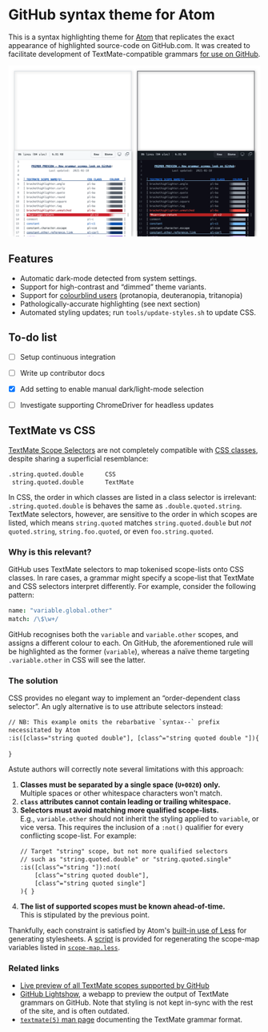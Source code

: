 <!--*-tab-width:4;indent-tabs-mode:t;fill-column:80-*-#vi:se ts=4 noet tw=80:-->
GitHub syntax theme for Atom
============================

This is a syntax highlighting theme for [Atom](https://atom.io/) that replicates
the exact appearance of highlighted source-code on GitHub.com. It was created to
facilitate development of TextMate-compatible grammars [for use on GitHub][1].

![Comparison between syntax theme and GitHub's styling (as of 2022-02-26)][2]


Features
--------
*	Automatic dark-mode detected from system settings.
*	Support for high-contrast and “dimmed” theme variants.
*	Support for [colourblind users][3] (protanopia, deuteranopia, tritanopia)
*	Pathologically-accurate highlighting (see next section)
*	Automated styling updates; run `tools/update-styles.sh` to update CSS.

To-do list
----------
*	[ ] Setup continuous integration
*	[ ] Write up contributor docs
*	[x] Add setting to enable manual dark/light-mode selection
*	[ ] Investigate supporting ChromeDriver for headless updates


TextMate vs CSS
---------------
[TextMate Scope Selectors](https://macromates.com/manual/en/scope_selectors) are
not completely compatible with [CSS classes](http://mdn.io/CSS/Class_selectors),
despite sharing a superficial resemblance:

	.string.quoted.double      CSS
	 string.quoted.double      TextMate

In CSS, the order in which classes are listed in a class selector is irrelevant:
`.string.quoted.double` is behaves the same as `.double.quoted.string`. TextMate
selectors, however, are sensitive to the order in which scopes are listed, which
means  `string.quoted` matches `string.quoted.double` but *not* `quoted.string`,
`string.foo.quoted`, or even `foo.string.quoted`.

### Why is this relevant?
GitHub uses TextMate selectors to map tokenised scope-lists onto CSS classes. In
rare cases, a grammar might specify a scope-list that TextMate and CSS selectors
interpret differently. For example, consider the following pattern:

~~~cson
name: "variable.global.other"
match: /\$\w+/
~~~

GitHub recognises both the `variable` and `variable.other` scopes, and assigns a
different colour to each. On GitHub, the aforementioned rule will be highlighted
as the former (`variable`), whereas a naïve theme targeting `.variable.other` in
CSS will see the latter.

### The solution
CSS provides no elegant way to implement an “order-dependent class selector”. An
ugly alternative is to use attribute selectors instead:

~~~less
// NB: This example omits the rebarbative `syntax--` prefix necessitated by Atom
:is([class="string quoted double"], [class^="string quoted double "]){
	
}
~~~

Astute authors will correctly note several limitations with this approach:

1.	**Classes must be separated by a single space (`U+0020`) only.**  
	Multiple spaces or other whitespace characters won't match.
2.	**`class` attributes cannot contain leading or trailing whitespace.**
3.	**Selectors must avoid matching more qualified scope-lists.**  
	E.g., `variable.other` should not inherit the styling applied to
	`variable`, or vice versa. This requires the inclusion of a `:not()`
	qualifier for every conflicting scope-list. For example:
	~~~less
	// Target "string" scope, but not more qualified selectors
	// such as "string.quoted.double" or "string.quoted.single"
	:is([class^="string "]):not(
		[class^="string quoted double"],
		[class^="string quoted single"]
	){ }
	~~~
4.	**The list of supported scopes must be known ahead-of-time.**  
	This is stipulated by the previous point.

Thankfully, each constraint is satisfied by Atom's [built-in use of Less][4] for
generating stylesheets. A [script][5] is provided for regenerating the scope-map
variables listed in [`scope-map.less`](styles/includes/scope-map.less).

### Related links
*	[Live preview of all TextMate scopes supported by GitHub][6]
*	[GitHub Lightshow](https://github-lightshow.herokuapp.com/), a webapp
	to preview the output of TextMate grammars on GitHub. Note that styling
	is not kept in-sync with the rest of the site, and is often outdated.
*	[`textmate(5)` man page][7] documenting the TextMate grammar format.


<!-- Referenced links --------------------------------------------------------->
[1]: https://github.com/github/linguist/blob/HEAD/CONTRIBUTING.md
[2]: https://github.com/Alhadis/Atom-GitHubSyntax/blob/static/preview.svg?raw=1
[3]: https://github.com/github/roadmap/issues/357
[4]: https://flight-manual.atom.io/hacking-atom/sections/creating-a-theme/
[5]: ./tools/build-scope-map.mjs
[6]: https://git.io/Jf1IY
[7]: https://github.com/Alhadis/.files/blob/HEAD/share/man/man5/textmate.5
